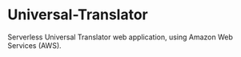 # Universal-Translator
 Serverless Universal Translator web application, using Amazon Web Services (AWS).
